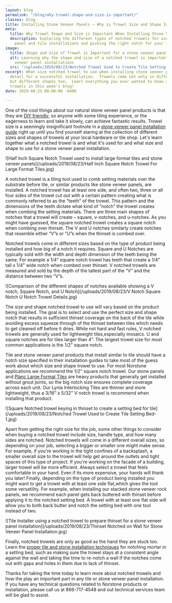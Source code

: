 ```yaml
---
layout: blog
permalink: "/blog/why-trowel-shape-and-size-is-important/"
classes: blog
title: Installing Stone Veneer Panels – Why is Trowel Size and Shape Important?
meta:
  title: Why Trowel Shape and Size is Important When Installing Stone Veneer Panels
  description: Exploring the different types of notched trowels for use in stone veneer
    panel and tile installations and picking the right notch for your installation.
image:
  title: Shape and Size of Trowel is Important for a stone veneer panel installation
  alt: Learning why the shape and size of a notched trowel is important for stone
    veneer panel installations
  src: "/uploads/2019/08/23/Notched Trowel Used to Create Tile Setting Bed.jpg"
excerpt: What size notched trowel to use when installing stone veneer panels is important
  detail for a successful installation.  Trowels come not only in different sizes,
  but different shapes too.  Learn everything you ever wanted to know about notched
  trowels in this week's blog!
date: 2019-08-23 00:00:00 -0400

---
```

One of the cool things about our natural stone veneer panel products is that they are [DIY friendly](https://www.norstoneusa.com/blog/DIY-Stone-Wall/), so anyone with some tiling experience, or the eagerness to learn and take it slowly, can achieve fantastic results. Trowel size is a seemingly insignificant footnote in a [stone veneer panel installation guide](https://www.norstoneusa.com/how-to-install-stacked-stone/) right up until you find yourself staring at the collection of different sizes and shapes of trowels at your local hardware or tile shop. Let's learn together what a notched trowel is and what it's used for and what size and shape to use for a stone veneer panel installation.

![Half Inch Square Notch Trowel used to install large format tiles and stone veneer panels](/uploads/2019/08/23/Half Inch Square Notch Trowel For Large Format Tiles.jpg)

A notched trowel is a tiling tool used to comb setting materials over the substrate before tile, or similar products like stone veneer panels, are installed. A notched trowel has at least one side, and often two, three or all four sides of the trowel cut out with a certain pattern creating what is commonly referred to as the “teeth” of the trowel. This pattern and the dimensions of the teeth dictate what kind of “notch” the trowel creates when combing the setting materials. There are three main shapes of notches that a trowel will create – square, v-notches, and u-notches. As you might have guessed, the square notched trowel creates a square notch when combing over thinset. The V and U notches similarly create notches that resemble either “V”s or “U”s when the thinset is combed over.

Notched trowels come in different sizes based on the type of product being installed and how big of a notch it requires. Square and U Notches are typically sold with the width and depth dimension of the teeth being the same. For example a 1/4” square notch trowel has teeth that create a 1/4” tall x 1/4” wide notch when combed over thinset. V notched trowels are measured and sold by the depth of the tallest part of the “V” and the distance between two “V”s.

![Comparison of the different shapes of notches available showing a V notch, Square Notch, and U Notch](/uploads/2019/08/23/V Notch Square Notch U Notch Trowel Details.jpg)

The size and shape notched trowel to use will vary based on the product being installed. The goal is to select and use the perfect size and shape notch that results in sufficient thinset coverage on the back of the tile while avoiding excess squeeze through of the thinset between tiles which needs to get cleaned off before it dries. While not hard and fast rules, V notched trowels are generally used for lightweight tiles,especially mosaics. U and square notches are for tiles larger than 4”. The largest trowel size for most common applications is the 1/2” square notch.

Tile and stone veneer panel products that install similar to tile should have a notch size specified in their installation guides to take most of the guess work about which size and shape trowel to use. For most Norstone applications we recommend the 1/2” square notch trowel. Our stone panels and [Planc Large Format Tiles](https://www.norstoneusa.com/products/large-format-stone-veneer/) are heavy products that generally get installed without grout joints, so the big notch size ensures complete coverage across each unit. Our Lynia Interlocking Tiles are thinner and more lightweight, thus a 3/16” x 5/32” V notch trowel is recommend when installing that product.

![Square Notched trowel keying in thinset to create a setting bed for tile](/uploads/2019/08/23/Notched Trowel Used to Create Tile Setting Bed-1.jpg)

Apart from getting the right size for the job, some other things to consider when buying a notched trowel include size, handle type, and how many sides are notched. Notched trowels will come in a different overall sizes, so depending on your job, selecting a bigger or smaller one might make sense. For example, if you're working in the tight confines of a backsplash, a smaller overall size to the trowel will help get around the outlets and tight spaces of this type of project. If you're working on the facade of a building, larger trowel will be more efficient. Always select a trowel that feels comfortable in your hand. Even if its more expensive, your hands will thank you later! Finally, depending on the type of product being installed you might want to get a trowel with at least one side flat,which gives the tool some versatility. For example, when installing our stacked stone veneer rock panels, we recommend each panel gets back buttered with thinset before applying it to the notched setting bed. A trowel with at least one flat side will allow you to both back butter and notch the setting bed with one tool instead of two.

![Tile Installer using a notched trowel to prepare thinset for a stone veneer panel installation](/uploads/2019/08/23/Thinset Notched on Wall for Stone Veneer Panel Installation.jpg)

Finally, notched trowels are only as good as the hand they are stuck too. Learn the [proper tile and stone installation techniques](https://www.norstoneusa.com/blog/learning-the-best-practices-for-tile-and-stone-installations-by-the-tile-council-of-north-america/) for notching mortar in a setting bed, such as making sure the trowel stays at a consistent angle against the wall and taking the time to re-notch a wall if the notches come out with gaps and holes in them due to lack of thinset.

Thanks for taking the time today to learn more about notched trowels and how the play an important part in any tile or stone veneer panel installation. If you have any technical questions related to Norstone products or installation, please call us at 866-717-4548 and out technical services team will be glad to assist.